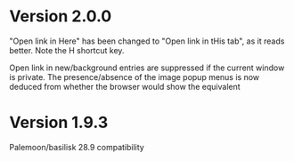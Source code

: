 # Version 2.0.0

"Open link in Here" has been changed to "Open link in tHis tab", as it reads better. Note the H shortcut key.

Open link in new/background entries are suppressed if the current window is private.
The presence/absence of the image popup menus is now deduced from whether the browser would show the equivalent

# Version 1.9.3

Palemoon/basilisk 28.9 compatibility
